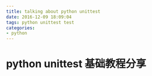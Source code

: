 ```yaml
---
title: talking about python unittest
date: 2016-12-09 18:09:04
tags: python unittest test
categories:
- python
---
```

# python unittest 基础教程分享

<!--more-->